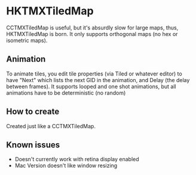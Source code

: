 HKTMXTiledMap
==================

CCTMXTiledMap is useful, but it's absurdly slow for large maps, thus, HKTMXTiledMap is born.
It only supports orthogonal maps (no hex or isometric maps).

Animation
------------------------

  To animate tiles, you edit tile properties (via Tiled or whatever editor) to have "Next" which lists the next GID in the animation, and Delay (the delay between frames). It supports looped and one shot animations, but all animations have to be deterministic (no random)

How to create
------------------------

Created just like a CCTMXTiledMap. 


Known issues
------------------------
* Doesn't currently work with retina display enabled
* Mac Version doesn't like window resizing